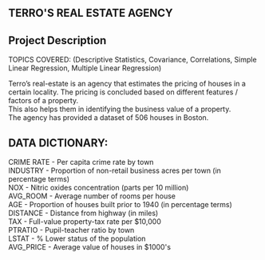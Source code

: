 ## TERRO'S REAL ESTATE  AGENCY

## Project Description
TOPICS COVERED: (Descriptive Statistics, Covariance, Correlations, Simple Linear Regression, Multiple Linear Regression)  

Terro’s real-estate is an agency that estimates the pricing of houses in a certain locality. 
The pricing is concluded based on different features / factors of a property.   
This also helps them in identifying the business value of a property.     
The agency has provided a dataset of 506 houses in Boston.   

## DATA DICTIONARY:  
CRIME RATE - Per capita crime rate by town   
INDUSTRY - Proportion of non-retail business acres per town (in percentage terms)   
NOX - Nitric oxides concentration (parts per 10 million)   
AVG_ROOM - Average number of rooms per house   
AGE - Proportion of houses built prior to 1940 (in percentage terms)   
DISTANCE - Distance from highway (in miles)  
TAX -  Full-value property-tax rate per $10,000   
PTRATIO - Pupil-teacher ratio by town   
LSTAT -  % Lower status of the population   
AVG_PRICE - Average value of houses in $1000's  
